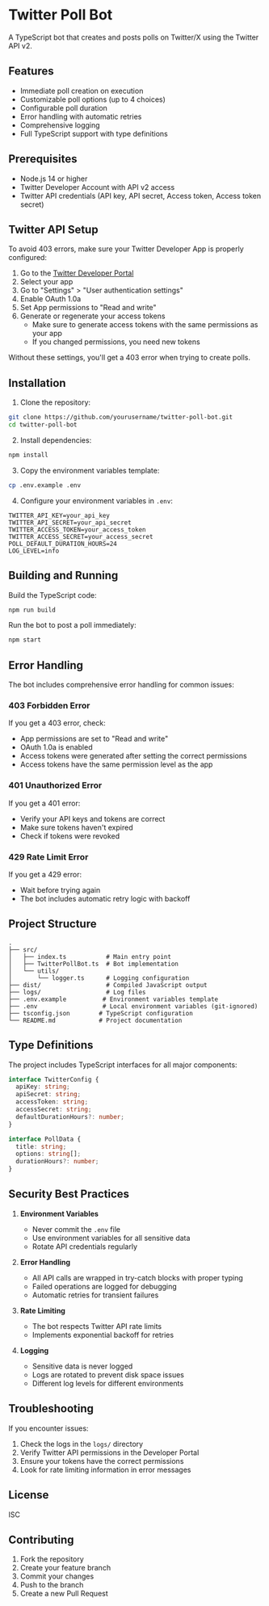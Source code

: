 # Twitter Poll Bot

A TypeScript bot that creates and posts polls on Twitter/X using the Twitter API v2.

## Features

- Immediate poll creation on execution
- Customizable poll options (up to 4 choices)
- Configurable poll duration
- Error handling with automatic retries
- Comprehensive logging
- Full TypeScript support with type definitions

## Prerequisites

- Node.js 14 or higher
- Twitter Developer Account with API v2 access
- Twitter API credentials (API key, API secret, Access token, Access token secret)

## Twitter API Setup

To avoid 403 errors, make sure your Twitter Developer App is properly configured:

1. Go to the [Twitter Developer Portal](https://developer.twitter.com/en/portal/dashboard)
2. Select your app
3. Go to "Settings" > "User authentication settings"
4. Enable OAuth 1.0a
5. Set App permissions to "Read and write"
6. Generate or regenerate your access tokens
   - Make sure to generate access tokens with the same permissions as your app
   - If you changed permissions, you need new tokens

Without these settings, you'll get a 403 error when trying to create polls.

## Installation

1. Clone the repository:
```bash
git clone https://github.com/yourusername/twitter-poll-bot.git
cd twitter-poll-bot
```

2. Install dependencies:
```bash
npm install
```

3. Copy the environment variables template:
```bash
cp .env.example .env
```

4. Configure your environment variables in `.env`:
```env
TWITTER_API_KEY=your_api_key
TWITTER_API_SECRET=your_api_secret
TWITTER_ACCESS_TOKEN=your_access_token
TWITTER_ACCESS_SECRET=your_access_secret
POLL_DEFAULT_DURATION_HOURS=24
LOG_LEVEL=info
```

## Building and Running

Build the TypeScript code:
```bash
npm run build
```

Run the bot to post a poll immediately:
```bash
npm start
```

## Error Handling

The bot includes comprehensive error handling for common issues:

### 403 Forbidden Error
If you get a 403 error, check:
- App permissions are set to "Read and write"
- OAuth 1.0a is enabled
- Access tokens were generated after setting the correct permissions
- Access tokens have the same permission level as the app

### 401 Unauthorized Error
If you get a 401 error:
- Verify your API keys and tokens are correct
- Make sure tokens haven't expired
- Check if tokens were revoked

### 429 Rate Limit Error
If you get a 429 error:
- Wait before trying again
- The bot includes automatic retry logic with backoff

## Project Structure

```
.
├── src/
│   ├── index.ts           # Main entry point
│   ├── TwitterPollBot.ts  # Bot implementation
│   └── utils/
│       └── logger.ts      # Logging configuration
├── dist/                  # Compiled JavaScript output
├── logs/                  # Log files
├── .env.example          # Environment variables template
├── .env                  # Local environment variables (git-ignored)
├── tsconfig.json        # TypeScript configuration
└── README.md            # Project documentation
```

## Type Definitions

The project includes TypeScript interfaces for all major components:

```typescript
interface TwitterConfig {
  apiKey: string;
  apiSecret: string;
  accessToken: string;
  accessSecret: string;
  defaultDurationHours?: number;
}

interface PollData {
  title: string;
  options: string[];
  durationHours?: number;
}
```

## Security Best Practices

1. **Environment Variables**
   - Never commit the `.env` file
   - Use environment variables for all sensitive data
   - Rotate API credentials regularly

2. **Error Handling**
   - All API calls are wrapped in try-catch blocks with proper typing
   - Failed operations are logged for debugging
   - Automatic retries for transient failures

3. **Rate Limiting**
   - The bot respects Twitter API rate limits
   - Implements exponential backoff for retries

4. **Logging**
   - Sensitive data is never logged
   - Logs are rotated to prevent disk space issues
   - Different log levels for different environments

## Troubleshooting

If you encounter issues:

1. Check the logs in the `logs/` directory
2. Verify Twitter API permissions in the Developer Portal
3. Ensure your tokens have the correct permissions
4. Look for rate limiting information in error messages

## License

ISC

## Contributing

1. Fork the repository
2. Create your feature branch
3. Commit your changes
4. Push to the branch
5. Create a new Pull Request